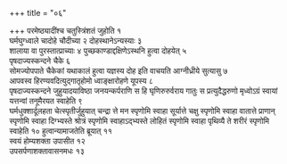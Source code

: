 +++
title = "०६"

+++
परमेष्ठ्यादींश्च चतुस्त्रिंशतं जुहोति १  
घर्मघुग्ध्वाले चादोहे चौदीच्या २
दोहस्थानेऽन्यस्याः ३  
शालाया वा पुरस्तात्प्राच्याः ४
पुच्छकाण्डाद्दक्षिणेऽस्थनि
हुत्वा दोहयेत् ५  
पृषदाज्यस्कन्दने चैके ६  
सोमज्योपपाते चैकेकां
यथाकालं हुत्वा यज्ञस्य दोह इति वाचयति आग्नीध्रीये सुत्यासु ७  
आपवस्व
हिरण्यवदित्युद्गातृहोमो ध्वाङ्क्षारोहणे यूपस्य ८  
पृषदाज्यस्कन्दने
जुहुयादयाविष्ठा जनयन्कर्पराणि स हि घृणिरुरुर्वराय गातुः स
प्रत्युदैद्धरुणो मृध्वोऽग्रं स्वायां
यत्तन्वां तनूमैरयत स्वाहेति ९  
घर्मधुक्शार्दूलहता
चेत्स्पृतीर्जुहुयात् चन्द्रा त्ते मन स्पृणोमि
स्वाहा सूर्यात्ते चक्षु स्पृणोमि स्वाहा वातात्ते प्राणान्
स्पृणोमि स्वाहा दिग्भ्यस्ते श्रोत्रं स्पृणोमि स्वाहाऽद्भ्यस्ते
लोहितं स्पृणोमि स्वाहा पृथिव्यै ते शरीरं स्पृणोमि स्वाहेति १०
हुत्वान्यामाजतेति ब्रूयात् ११  
स्वयं होम्यशक्ता
उपासीत १२  
उपसर्पणाशक्तावासनमधः १३  
